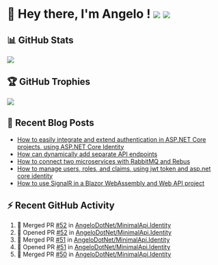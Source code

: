 # 👋 Hey there, I'm Angelo ! ![](https://img.shields.io/badge/Intel-Core_i5_12th-0071C5?style=for-the-badge&logo=intel&logoColor=white) <a href="https://www.buymeacoffee.com/angelodotnet" target="_blank"><img src="https://img.shields.io/badge/Buy%20Me%20A%20Coffee-FFDD00.svg?style=for-the-badge&logo=Buy-Me-A-Coffee&logoColor=black"></a>

## 📊 GitHub Stats
![](http://github-profile-summary-cards.vercel.app/api/cards/profile-details?username=angelodotnet&theme=default)
<!--
![](http://github-profile-summary-cards.vercel.app/api/cards/repos-per-language?username=angelodotnet&theme=default)
![](http://github-profile-summary-cards.vercel.app/api/cards/most-commit-language?username=angelodotnet&theme=default)
![](http://github-profile-summary-cards.vercel.app/api/cards/stats?username=angelodotnet&theme=default)
![](http://github-profile-summary-cards.vercel.app/api/cards/productive-time?username=angelodotnet&theme=default&utcOffset=2)

![](https://github-readme-stats.vercel.app/api?username=angelodotnet&theme=dracula&show_icons=true&hide_border=true&count_private=true)
![](https://github-readme-streak-stats.herokuapp.com/?user=angelodotnet&theme=dracula&hide_border=true)
-->

## 🏆 GitHub Trophies
<img src="https://github-profile-trophy.vercel.app/?username=AngeloDotNet&no-frame=false&no-bg=false&margin-w=4&row=1" />

## 📝 Recent Blog Posts  
<!-- BLOG-POST-LIST:START -->
- [How to easily integrate and extend authentication in ASP.NET Core projects, using ASP.NET Core Identity](https://dev.to/angelodotnet/how-to-easily-integrate-and-extend-authentication-in-aspnet-core-projects-using-aspnet-core-130p)
- [How can dynamically add separate API endpoints](https://dev.to/angelodotnet/how-can-dynamically-add-separate-api-endpoints-4h56)
- [How to connect two microservices with RabbitMQ and Rebus](https://dev.to/angelodotnet/how-to-connect-two-microservices-with-rabbitmq-and-rebus-278)
- [How to manage users, roles, and claims, using jwt token and asp.net core identity](https://dev.to/angelodotnet/how-to-manage-roles-permissions-and-more-using-jwt-token-and-aspnet-core-identity-11k0)
- [How to use SignalR in a Blazor WebAssembly and Web API project](https://dev.to/angelodotnet/how-to-use-signalr-in-a-blazor-webassembly-and-web-api-project-27cp)
<!-- BLOG-POST-LIST:END -->

## ⚡ Recent GitHub Activity
<!--START_SECTION:activity-->
1. 🎉 Merged PR [#52](https://github.com/AngeloDotNet/MinimalApi.Identity/pull/52) in [AngeloDotNet/MinimalApi.Identity](https://github.com/AngeloDotNet/MinimalApi.Identity)
2. 💪 Opened PR [#52](https://github.com/AngeloDotNet/MinimalApi.Identity/pull/52) in [AngeloDotNet/MinimalApi.Identity](https://github.com/AngeloDotNet/MinimalApi.Identity)
3. 🎉 Merged PR [#51](https://github.com/AngeloDotNet/MinimalApi.Identity/pull/51) in [AngeloDotNet/MinimalApi.Identity](https://github.com/AngeloDotNet/MinimalApi.Identity)
4. 💪 Opened PR [#51](https://github.com/AngeloDotNet/MinimalApi.Identity/pull/51) in [AngeloDotNet/MinimalApi.Identity](https://github.com/AngeloDotNet/MinimalApi.Identity)
5. 🎉 Merged PR [#50](https://github.com/AngeloDotNet/MinimalApi.Identity/pull/50) in [AngeloDotNet/MinimalApi.Identity](https://github.com/AngeloDotNet/MinimalApi.Identity)
<!--END_SECTION:activity-->
